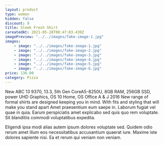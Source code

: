```yaml
---
layout: product
type: women
hidden: false
discount: 9
title: Sleek Fresh Shirt
careatedAt: 2021-05-28T08:47:03.430Z
imagePreview: "../../images/fake-image-1.jpg"
images:
    - image: "../../images/fake-image-1.jpg"
    - image: "../../images/fake-image-2.jpg"
    - image: "../../images/fake-image-3.jpg"
    - image: "../../images/fake-image-4.jpg"
    - image: "../../images/fake-image-5.jpg"
    - image: "../../images/fake-image-6.jpg"
price: 136.00
category: Pizza
---
```

New ABC 13 9370, 13.3, 5th Gen CoreA5-8250U, 8GB RAM, 256GB SSD, power UHD Graphics, OS 10 Home, OS Office A & J 2016
New range of formal shirts are designed keeping you in mind. With fits and styling that will make you stand apart
Amet praesentium eum saepe in. Laborum fugiat vel quae in quia. Earum perspiciatis amet explicabo sed quis quo rem voluptate. Sit blanditiis commodi voluptatibus expedita.
 Eligendi ipsa modi alias autem ipsum dolores voluptate sed. Quidem odio rerum amet illum eos necessitatibus accusantium quaerat iure. Maxime iste dolores sapiente nisi. Ea et rerum qui veniam non veniam.
